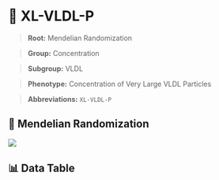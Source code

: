 # 🧪 XL-VLDL-P

> **Root:** Mendelian Randomization

> **Group:** Concentration  

> **Subgroup:** VLDL

> **Phenotype:** Concentration of Very Large VLDL Particles  

> **Abbreviations:** `XL-VLDL-P`

## 🧬 Mendelian Randomization  

<img src="/MR/Figures/Inverse/XLhengxianVLDLhengxianP.png"/>


## 📊 Data Table


<CsvTableMRI src="/MR/Data/Inverse/XLhengxianVLDLhengxianP.csv"/>
